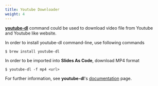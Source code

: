 ```yaml
---
title: Youtube Downloader
weight: 4
---
```


[**youtube-dl**](https://youtube-dl.org/) command could be used to download video file from Youtube and Youtube like website.

In order to install youtube-dl command-line, use following commands
``` shell
$ brew install youtube-dl
```

In order to be imported into **Slides As Code**, download MP4 format
```
$ youtube-dl -f mp4 <url>
```

For further information, see **youtube-dl**'s [documentation](https://github.com/ytdl-org/youtube-dl/blob/master/README.md) page.
